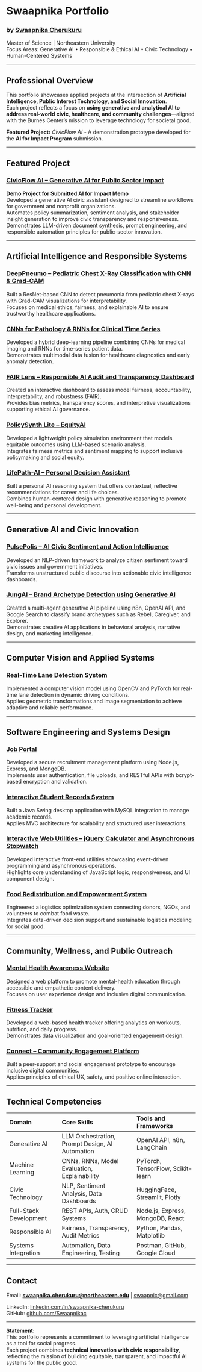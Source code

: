 # Swaapnika Portfolio
### by [Swaapnika Cherukuru](https://github.com/Swaapnikac)
Master of Science | Northeastern University  
Focus Areas: Generative AI • Responsible & Ethical AI • Civic Technology • Human-Centered Systems  

---

## Professional Overview
This portfolio showcases applied projects at the intersection of **Artificial Intelligence, Public Interest Technology, and Social Innovation**.  
Each project reflects a focus on **using generative and analytical AI to address real-world civic, healthcare, and community challenges**—aligned with the Burnes Center’s mission to leverage technology for societal good.  

**Featured Project:** *CivicFlow AI* - A demonstration prototype developed for the **AI for Impact Program** submission.

---

## Featured Project

### [CivicFlow AI – Generative AI for Public Sector Impact](https://github.com/Swaapnikac/CivicFlow-AI)
**Demo Project for Submitted AI for Impact Memo**  
Developed a generative AI civic assistant designed to streamline workflows for government and nonprofit organizations.  
Automates policy summarization, sentiment analysis, and stakeholder insight generation to improve civic transparency and responsiveness.  
Demonstrates LLM-driven document synthesis, prompt engineering, and responsible automation principles for public-sector innovation.

---

## Artificial Intelligence and Responsible Systems

### [DeepPneumo – Pediatric Chest X-Ray Classification with CNN & Grad-CAM](https://github.com/Swaapnikac/DeepPneumo-Pediatric-Chest-X-Ray-Classification-with-CNN-Grad-CAM)
Built a ResNet-based CNN to detect pneumonia from pediatric chest X-rays with Grad-CAM visualizations for interpretability.  
Focuses on medical ethics, fairness, and explainable AI to ensure trustworthy healthcare applications.

### [CNNs for Pathology & RNNs for Clinical Time Series](https://github.com/Swaapnikac/CNNs-for-Pathology-RNNs-for-Clinical-Time-Series)
Developed a hybrid deep-learning pipeline combining CNNs for medical imaging and RNNs for time-series patient data.  
Demonstrates multimodal data fusion for healthcare diagnostics and early anomaly detection.

### [FAIR Lens – Responsible AI Audit and Transparency Dashboard](https://github.com/Swaapnikac/FAIR-Lens-Responsible-AI-Audit-Transparency-Dashboard)
Created an interactive dashboard to assess model fairness, accountability, interpretability, and robustness (FAIR).  
Provides bias metrics, transparency scores, and interpretive visualizations supporting ethical AI governance.

### [PolicySynth Lite – EquityAI](https://github.com/Swaapnikac/PolicySynth-Lite-EquityAI)
Developed a lightweight policy simulation environment that models equitable outcomes using LLM-based scenario analysis.  
Integrates fairness metrics and sentiment mapping to support inclusive policymaking and social equity.

### [LifePath-AI – Personal Decision Assistant](https://github.com/Swaapnikac/LifePath-AI-Personal-Decision-Assistant)
Built a personal AI reasoning system that offers contextual, reflective recommendations for career and life choices.  
Combines human-centered design with generative reasoning to promote well-being and personal development.

---

## Generative AI and Civic Innovation

### [PulsePolis – AI Civic Sentiment and Action Intelligence](https://github.com/Swaapnikac/PulsePolis-AI-Civic-Sentiment-Action-Intelligence)
Developed an NLP-driven framework to analyze citizen sentiment toward civic issues and government initiatives.  
Transforms unstructured public discourse into actionable civic intelligence dashboards.

### [JungAI – Brand Archetype Detection using Generative AI](https://github.com/Swaapnikac/JungAI-Brand-Archetype-Detection-using-Generative-AI)
Created a multi-agent generative AI pipeline using n8n, OpenAI API, and Google Search to classify brand archetypes such as Rebel, Caregiver, and Explorer.  
Demonstrates creative AI applications in behavioral analysis, narrative design, and marketing intelligence.

---

## Computer Vision and Applied Systems

### [Real-Time Lane Detection System](https://github.com/Swaapnikac/Real-Time-Lane-Detection-System)
Implemented a computer vision model using OpenCV and PyTorch for real-time lane detection in dynamic driving conditions.  
Applies geometric transformations and image segmentation to achieve adaptive and reliable performance.

---

## Software Engineering and Systems Design

### [Job Portal](https://github.com/Swaapnikac/Job-Portal)
Developed a secure recruitment management platform using Node.js, Express, and MongoDB.  
Implements user authentication, file uploads, and RESTful APIs with bcrypt-based encryption and validation.

### [Interactive Student Records System](https://github.com/Swaapnikac/interactive-student-records-system)
Built a Java Swing desktop application with MySQL integration to manage academic records.  
Applies MVC architecture for scalability and structured user interactions.

### [Interactive Web Utilities – jQuery Calculator and Asynchronous Stopwatch](https://github.com/Swaapnikac/Interactive-Web-Utilities-jQuery-Calculator-Async-Stopwatch)
Developed interactive front-end utilities showcasing event-driven programming and asynchronous operations.  
Highlights core understanding of JavaScript logic, responsiveness, and UI component design.

### [Food Redistribution and Empowerment System](https://github.com/Swaapnikac/Food-Redistribution-and-Empowerment-System)
Engineered a logistics optimization system connecting donors, NGOs, and volunteers to combat food waste.  
Integrates data-driven decision support and sustainable logistics modeling for social good.

---

## Community, Wellness, and Public Outreach

### [Mental Health Awareness Website](https://github.com/Swaapnikac/Mental-Health-Awareness-website)
Designed a web platform to promote mental-health education through accessible and empathetic content delivery.  
Focuses on user experience design and inclusive digital communication.

### [Fitness Tracker](https://github.com/Swaapnikac/Fitness-.git)
Developed a web-based health tracker offering analytics on workouts, nutrition, and daily progress.  
Demonstrates data visualization and goal-oriented engagement design.

### [Connect – Community Engagement Platform](https://github.com/Swaapnikac/Connect-.git)
Built a peer-support and social engagement prototype to encourage inclusive digital communities.  
Applies principles of ethical UX, safety, and positive online interaction.

---

## Technical Competencies

| Domain | Core Skills | Tools and Frameworks |
|:--|:--|:--|
| Generative AI | LLM Orchestration, Prompt Design, AI Automation | OpenAI API, n8n, LangChain |
| Machine Learning | CNNs, RNNs, Model Evaluation, Explainability | PyTorch, TensorFlow, Scikit-learn |
| Civic Technology | NLP, Sentiment Analysis, Data Dashboards | HuggingFace, Streamlit, Plotly |
| Full-Stack Development | REST APIs, Auth, CRUD Systems | Node.js, Express, MongoDB, React |
| Responsible AI | Fairness, Transparency, Audit Metrics | Python, Pandas, Matplotlib |
| Systems Integration | Automation, Data Engineering, Testing | Postman, GitHub, Google Cloud |

---

## Contact
Email: **swaapnika.cherukuru@northeastern.edu**  | swaapnic@gmail.com

LinkedIn: [linkedin.com/in/swaapnika-cherukuru](https://www.linkedin.com/in/swaapnika-cherukuru-926990228/)  
GitHub: [github.com/Swaapnikac](https://github.com/Swaapnikac)

---

**Statement:**  
This portfolio represents a commitment to leveraging artificial intelligence as a tool for social progress.  
Each project combines **technical innovation with civic responsibility**, reflecting the mission of building equitable, transparent, and impactful AI systems for the public good.

